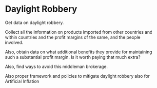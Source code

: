 # Daylight Robbery

Get data on daylight robbery. 

Collect all the information on products imported from other countries and within countries and the profit margins of the same, and the people involved.

Also, obtain data on what additional benefits they provide for maintaining such a substantial profit margin. Is it worth paying that much extra?

Also, find ways to avoid this middleman brokerage.

Also proper framework and policies to mitigate daylight robbery also for Artificial Inflation